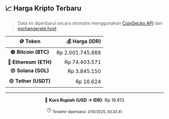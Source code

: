 

<!-- HARGA_KRIPTO -->
## 📈 Harga Kripto Terbaru

> Data ini diperbarui secara otomatis menggunakan [CoinGecko API](https://www.coingecko.com/) dan [exchangerate.host](https://exchangerate.host/)

<div align="center">

| 🪙 Token | 💰 Harga (IDR) |
|:------:|---------------:|
| 🟠 **Bitcoin (BTC)**   | Rp 2.001.745.888 |
| 🔵 **Ethereum (ETH)**  | Rp 74.403.571 |
| 🟣 **Solana (SOL)**    | Rp 3.845.150 |
| 🟢 **Tether (USDT)**   | Rp 16.624 |

---

💱 **Kurs Rupiah (USD → IDR)**: Rp 16.613

🕒 <sub>Terakhir diperbarui: 3/10/2025, 03.33.41</sub>

</div>
<!-- /HARGA_KRIPTO -->